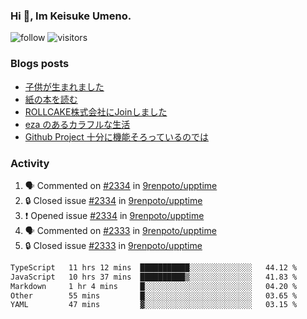 ### Hi 👋, Im Keisuke Umeno.

<!--
**9renpoto/9renpoto** is a ✨ _special_ ✨ repository because its `README.md` (this file) appears on your GitHub profile.

Here are some ideas to get you started:

- 🔭 I’m currently working on ...
- 🌱 I’m currently learning ...
- 👯 I’m looking to collaborate on ...
- 🤔 I’m looking for help with ...
- 💬 Ask me about ...
- 📫 How to reach me: ...
- 😄 Pronouns: ...
- ⚡ Fun fact: ...
-->

![follow](https://img.shields.io/github/followers/9renpoto?label=Follow&style=social)
![visitors](https://komarev.com/ghpvc/?username=9renpoto&label=Profile%20views&color=0e75b6&style=flat)

### Blogs posts

<!-- BLOG-POST-LIST:START -->
- [子供が生まれました](https://9renpoto.win/entry/2024/04/18/hello-world)
- [紙の本を読む](https://9renpoto.win/entry/2024/02/25/reading-papar-book)
- [ROLLCAKE株式会社にJoinしました](https://9renpoto.win/entry/2024/02/11/join)
- [eza のあるカラフルな生活](https://9renpoto.win/entry/2024/02/01/eza)
- [Github Project 十分に機能そろっているのでは](https://9renpoto.win/entry/2024/01/14/gh-projects)
<!-- BLOG-POST-LIST:END -->

### Activity

<!--START_SECTION:activity-->
1. 🗣 Commented on [#2334](https://github.com/9renpoto/upptime/issues/2334#issuecomment-2117066809) in [9renpoto/upptime](https://github.com/9renpoto/upptime)
2. 🔒 Closed issue [#2334](https://github.com/9renpoto/upptime/issues/2334) in [9renpoto/upptime](https://github.com/9renpoto/upptime)
3. ❗ Opened issue [#2334](https://github.com/9renpoto/upptime/issues/2334) in [9renpoto/upptime](https://github.com/9renpoto/upptime)
4. 🗣 Commented on [#2333](https://github.com/9renpoto/upptime/issues/2333#issuecomment-2116990870) in [9renpoto/upptime](https://github.com/9renpoto/upptime)
5. 🔒 Closed issue [#2333](https://github.com/9renpoto/upptime/issues/2333) in [9renpoto/upptime](https://github.com/9renpoto/upptime)
<!--END_SECTION:activity-->

<!--START_SECTION:waka-->

```txt
TypeScript   11 hrs 12 mins  ███████████░░░░░░░░░░░░░░   44.12 %
JavaScript   10 hrs 37 mins  ██████████▒░░░░░░░░░░░░░░   41.83 %
Markdown     1 hr 4 mins     █░░░░░░░░░░░░░░░░░░░░░░░░   04.20 %
Other        55 mins         █░░░░░░░░░░░░░░░░░░░░░░░░   03.65 %
YAML         47 mins         ▓░░░░░░░░░░░░░░░░░░░░░░░░   03.15 %
```

<!--END_SECTION:waka-->
